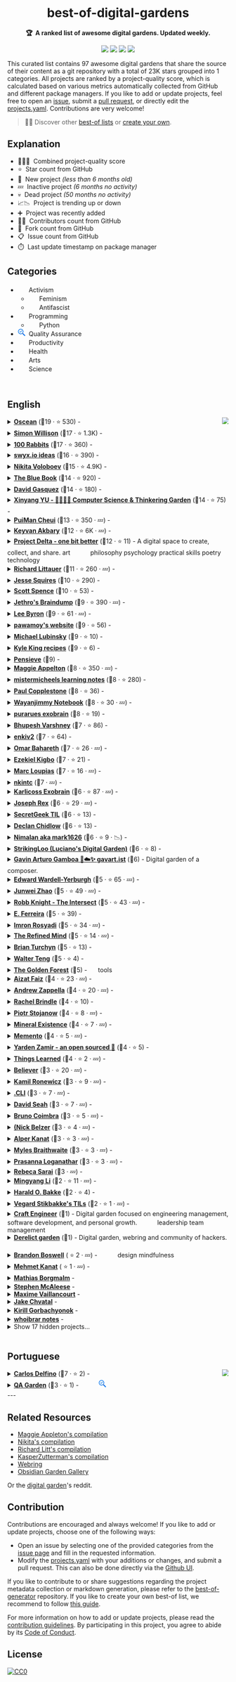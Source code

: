 <!-- markdownlint-disable -->
<h1 align="center">
    best-of-digital-gardens
    <br>
</h1>

<p align="center">
    <strong>🏆&nbsp; A ranked list of awesome digital gardens. Updated weekly.</strong>
</p>

<p align="center">
    <a href="https://best-of.org" title="Best-of Badge"><img src="http://bit.ly/3o3EHNN"></a>
    <a href="#Contents" title="Project Count"><img src="https://img.shields.io/badge/projects-97-blue.svg?color=5ac4bf"></a>
    <a href="#Contribution" title="Contributions are welcome"><img src="https://img.shields.io/badge/contributions-welcome-green.svg"></a>
    <a href="https://github.com/lyz-code/best-of-digital-gardens/actions" title="Update CI"><img src="https://github.com/lyz-code/autoimport/workflows/Update/badge.svg"></a>
</p>

This curated list contains 97 awesome digital gardens that share the source of their content as a git repository with a total of 23K stars grouped into 1 categories. All projects are ranked by a project-quality score, which is calculated based on various metrics automatically collected from GitHub and different package managers. If you like to add or update projects, feel free to open an [issue](https://github.com/lyz-code/best-of-digital-gardens/issues/new/choose), submit a [pull request](https://github.com/lyz-code/best-of-digital-gardens/pulls), or directly edit the [projects.yaml](https://github.com/lyz-code/best-of-digital-gardens/edit/main/projects.yaml). Contributions are very welcome!

> 🧙‍♂️  Discover other [best-of lists](https://best-of.org) or [create your own](https://github.com/best-of-lists/best-of/blob/main/create-best-of-list.md).

## Explanation
- 🥇🥈🥉&nbsp; Combined project-quality score
- ⭐️&nbsp; Star count from GitHub
- 🐣&nbsp; New project _(less than 6 months old)_
- 💤&nbsp; Inactive project _(6 months no activity)_
- 💀&nbsp; Dead project _(50 months no activity)_
- 📈📉&nbsp; Project is trending up or down
- ➕&nbsp; Project was recently added
- 👨‍💻&nbsp; Contributors count from GitHub
- 🔀&nbsp; Fork count from GitHub
- 📋&nbsp; Issue count from GitHub
- ⏱️&nbsp; Last update timestamp on package manager

## Categories

- <img src="https://raw.githubusercontent.com/lyz-code/best-of-digital-gardens/main/.icons/activism.png" style="display:inline;" width="17" height="17">&nbsp; Activism
    - <img src="https://raw.githubusercontent.com/lyz-code/best-of-digital-gardens/main/.icons/feminism.png" style="display:inline;" width="17" height="17">&nbsp; Feminism
    - <img src="https://raw.githubusercontent.com/lyz-code/best-of-digital-gardens/main/.icons/antifascism.png" style="display:inline;" width="17" height="17">&nbsp; Antifascist
- <img src="https://raw.githubusercontent.com/lyz-code/best-of-digital-gardens/main/.icons/programming.png" style="display:inline;" width="17" height="17">&nbsp; Programming
    - <img src="https://raw.githubusercontent.com/lyz-code/best-of-digital-gardens/main/.icons/python.png" style="display:inline;" width="17" height="17">&nbsp; Python
- <img src="https://raw.githubusercontent.com/lyz-code/best-of-digital-gardens/main/.icons/qa.png" style="display:inline;" width="17" height="17">&nbsp; Quality Assurance
- <img src="https://raw.githubusercontent.com/lyz-code/best-of-digital-gardens/main/.icons/time-management.png" style="display:inline;" width="17" height="17">&nbsp; Productivity
- <img src="https://raw.githubusercontent.com/lyz-code/best-of-digital-gardens/main/.icons/cardiogram.png" style="display:inline;" width="17" height="17">&nbsp; Health
- <img src="https://raw.githubusercontent.com/lyz-code/best-of-digital-gardens/main/.icons/tools.png" style="display:inline;" width="17" height="17">&nbsp; Arts
- <img src="https://raw.githubusercontent.com/lyz-code/best-of-digital-gardens/main/.icons/science.png" style="display:inline;" width="17" height="17">&nbsp; Science

<br>

## English

<a href="#"><img align="right" width="15" height="15" src="https://git.io/JtehR" alt="Back to top"></a>

<details><summary><b><a href="https://wiki.xxiivv.com/site/home.html">Oscean</a></b> (🥇19 ·  ⭐ 530) - </summary>

- [GitHub](https://github.com/XXIIVV/oscean) (👨‍💻 50 · 🔀 81 · 📦 7 · 📋 60 - 11% open · ⏱️ 09.10.2025)
</details>
<details><summary><b><a href="https://til.simonwillison.net/">Simon Willison</a></b> (🥇17 ·  ⭐ 1.3K) -  <img src="https://raw.githubusercontent.com/lyz-code/best-of-digital-gardens/main/.icons/programming.png" style="display:inline;" width="17" height="17"> <img src="https://raw.githubusercontent.com/lyz-code/best-of-digital-gardens/main/.icons/linux.png" style="display:inline;" width="17" height="17"> <img src="https://raw.githubusercontent.com/lyz-code/best-of-digital-gardens/main/.icons/python.png" style="display:inline;" width="17" height="17"></summary>

- [GitHub](https://github.com/simonw/til) (👨‍💻 16 · 🔀 110 · 📋 79 - 30% open · ⏱️ 09.10.2025)
</details>
<details><summary><b><a href="https://100r.co/site/home.html">100 Rabbits</a></b> (🥇17 ·  ⭐ 360) -  <img src="https://raw.githubusercontent.com/lyz-code/best-of-digital-gardens/main/.icons/programming.png" style="display:inline;" width="17" height="17"> <img src="https://raw.githubusercontent.com/lyz-code/best-of-digital-gardens/main/.icons/tools.png" style="display:inline;" width="17" height="17"></summary>

- [GitHub](https://github.com/hundredrabbits/100r.co) (👨‍💻 39 · 🔀 59 · 📋 50 - 14% open · ⏱️ 01.10.2025)
</details>
<details><summary><b><a href="https://www.swyx.io/ideas/?show=Essays">swyx.io ideas</a></b> (🥇16 ·  ⭐ 390) - </summary>

- [GitHub](https://github.com/swyxio/swyxdotio) (👨‍💻 31 · 🔀 47 · 📋 480 - 7% open · ⏱️ 18.09.2025)
</details>
<details><summary><b><a href="https://wiki.nikiv.dev/">Nikita Voloboev</a></b> (🥇15 ·  ⭐ 4.9K) -  <img src="https://raw.githubusercontent.com/lyz-code/best-of-digital-gardens/main/.icons/science.png" style="display:inline;" width="17" height="17"> <img src="https://raw.githubusercontent.com/lyz-code/best-of-digital-gardens/main/.icons/programming.png" style="display:inline;" width="17" height="17"> <img src="https://raw.githubusercontent.com/lyz-code/best-of-digital-gardens/main/.icons/tools.png" style="display:inline;" width="17" height="17"> <img src="https://raw.githubusercontent.com/lyz-code/best-of-digital-gardens/main/.icons/linux.png" style="display:inline;" width="17" height="17"> <img src="https://raw.githubusercontent.com/lyz-code/best-of-digital-gardens/main/.icons/activism.png" style="display:inline;" width="17" height="17"> <img src="https://raw.githubusercontent.com/lyz-code/best-of-digital-gardens/main/.icons/python.png" style="display:inline;" width="17" height="17"> <img src="https://raw.githubusercontent.com/lyz-code/best-of-digital-gardens/main/.icons/cardiogram.png" style="display:inline;" width="17" height="17"> <img src="https://raw.githubusercontent.com/lyz-code/best-of-digital-gardens/main/.icons/time-management.png" style="display:inline;" width="17" height="17"></summary>

- [GitHub](https://github.com/nikitavoloboev/nikiv) (🔀 540 · ⏱️ 09.10.2025)
</details>
<details><summary><b><a href="https://lyz-code.github.io/blue-book">The Blue Book</a></b> (🥇14 ·  ⭐ 920) -  <img src="https://raw.githubusercontent.com/lyz-code/best-of-digital-gardens/main/.icons/activism.png" style="display:inline;" width="17" height="17"> <img src="https://raw.githubusercontent.com/lyz-code/best-of-digital-gardens/main/.icons/antifascism.png" style="display:inline;" width="17" height="17"> <img src="https://raw.githubusercontent.com/lyz-code/best-of-digital-gardens/main/.icons/time-management.png" style="display:inline;" width="17" height="17"> <img src="https://raw.githubusercontent.com/lyz-code/best-of-digital-gardens/main/.icons/cardiogram.png" style="display:inline;" width="17" height="17"> <img src="https://raw.githubusercontent.com/lyz-code/best-of-digital-gardens/main/.icons/programming.png" style="display:inline;" width="17" height="17"> <img src="https://raw.githubusercontent.com/lyz-code/best-of-digital-gardens/main/.icons/python.png" style="display:inline;" width="17" height="17"> <img src="https://raw.githubusercontent.com/lyz-code/best-of-digital-gardens/main/.icons/linux.png" style="display:inline;" width="17" height="17"> <img src="https://raw.githubusercontent.com/lyz-code/best-of-digital-gardens/main/.icons/tools.png" style="display:inline;" width="17" height="17"> <img src="https://raw.githubusercontent.com/lyz-code/best-of-digital-gardens/main/.icons/science.png" style="display:inline;" width="17" height="17"> <img src="https://raw.githubusercontent.com/lyz-code/best-of-digital-gardens/main/.icons/feminism.png" style="display:inline;" width="17" height="17"></summary>

- [GitHub](https://github.com/lyz-code/blue-book) (👨‍💻 18 · 🔀 98 · ⏱️ 01.10.2025)
</details>
<details><summary><b><a href="https://publish.obsidian.md/davidgasquez/README">David Gasquez</a></b> (🥇14 ·  ⭐ 180) -  <img src="https://raw.githubusercontent.com/lyz-code/best-of-digital-gardens/main/.icons/programming.png" style="display:inline;" width="17" height="17"> <img src="https://raw.githubusercontent.com/lyz-code/best-of-digital-gardens/main/.icons/cardiogram.png" style="display:inline;" width="17" height="17"> <img src="https://raw.githubusercontent.com/lyz-code/best-of-digital-gardens/main/.icons/linux.png" style="display:inline;" width="17" height="17"> <img src="https://raw.githubusercontent.com/lyz-code/best-of-digital-gardens/main/.icons/time-management.png" style="display:inline;" width="17" height="17"> <img src="https://raw.githubusercontent.com/lyz-code/best-of-digital-gardens/main/.icons/tools.png" style="display:inline;" width="17" height="17"> <img src="https://raw.githubusercontent.com/lyz-code/best-of-digital-gardens/main/.icons/science.png" style="display:inline;" width="17" height="17"></summary>

- [GitHub](https://github.com/davidgasquez/handbook) (👨‍💻 4 · 🔀 20 · 📋 18 - 5% open · ⏱️ 09.10.2025)
</details>
<details><summary><b><a href="https://notes.yxy.ninja">Xinyang YU - 🥷🏻🌳🍃 Computer Science & Thinkering Garden</a></b> (🥇14 ·  ⭐ 75) -  <img src="https://raw.githubusercontent.com/lyz-code/best-of-digital-gardens/main/.icons/programming.png" style="display:inline;" width="17" height="17"> <img src="https://raw.githubusercontent.com/lyz-code/best-of-digital-gardens/main/.icons/science.png" style="display:inline;" width="17" height="17"> <img src="https://raw.githubusercontent.com/lyz-code/best-of-digital-gardens/main/.icons/time-management.png" style="display:inline;" width="17" height="17"> <img src="https://raw.githubusercontent.com/lyz-code/best-of-digital-gardens/main/.icons/linux.png" style="display:inline;" width="17" height="17"></summary>

- [GitHub](https://github.com/xy-241/CS-Notes) (👨‍💻 230 · 🔀 6 · ⏱️ 09.10.2025)
</details>
<details><summary><b><a href="https://wiki.aleen42.com/">PuiMan Cheui</a></b> (🥇13 ·  ⭐ 350 · 💤) -  <img src="https://raw.githubusercontent.com/lyz-code/best-of-digital-gardens/main/.icons/programming.png" style="display:inline;" width="17" height="17"> <img src="https://raw.githubusercontent.com/lyz-code/best-of-digital-gardens/main/.icons/linux.png" style="display:inline;" width="17" height="17"></summary>

- [GitHub](https://github.com/aleen42/PersonalWiki) (👨‍💻 4 · 🔀 55 · 📋 35 - 80% open · ⏱️ 08.04.2024)
</details>
<details><summary><b><a href="https://keyvanakbary.github.io/learning-notes/">Keyvan Akbary</a></b> (🥈12 ·  ⭐ 6K · 💤) - </summary>

- [GitHub](https://github.com/keyvanakbary/learning-notes) (👨‍💻 3 · 🔀 1.3K · 📋 4 - 50% open · ⏱️ 15.01.2022)
</details>
<details><summary><b><a href="https://selimslab.github.io/">Project Delta - one bit better</a></b> (🥈12 ·  ⭐ 11) - A digital space to create, collect, and share. art <img src="https://raw.githubusercontent.com/lyz-code/best-of-digital-gardens/main/.icons/science.png" style="display:inline;" width="17" height="17"> <img src="https://raw.githubusercontent.com/lyz-code/best-of-digital-gardens/main/.icons/programming.png" style="display:inline;" width="17" height="17"> philosophy psychology practical skills poetry technology</summary>

- [GitHub](https://github.com/selimslab/selimslab.github.io) (👨‍💻 33 · ⏱️ 01.09.2025)
</details>
<details><summary><b><a href="https://github.com/RichardLitt/knowledge">Richard Littauer</a></b> (🥈11 ·  ⭐ 260 · 💤) -  <img src="https://raw.githubusercontent.com/lyz-code/best-of-digital-gardens/main/.icons/science.png" style="display:inline;" width="17" height="17"> <img src="https://raw.githubusercontent.com/lyz-code/best-of-digital-gardens/main/.icons/tools.png" style="display:inline;" width="17" height="17"> <img src="https://raw.githubusercontent.com/lyz-code/best-of-digital-gardens/main/.icons/python.png" style="display:inline;" width="17" height="17"> <img src="https://raw.githubusercontent.com/lyz-code/best-of-digital-gardens/main/.icons/programming.png" style="display:inline;" width="17" height="17"></summary>

- [GitHub](https://github.com/RichardLitt/knowledge) (👨‍💻 5 · 🔀 22 · 📋 19 - 21% open · ⏱️ 30.09.2024)
</details>
<details><summary><b><a href="https://jessesquires.github.io/TIL/">Jesse Squires</a></b> (🥈10 ·  ⭐ 290) -  <img src="https://raw.githubusercontent.com/lyz-code/best-of-digital-gardens/main/.icons/programming.png" style="display:inline;" width="17" height="17"> <img src="https://raw.githubusercontent.com/lyz-code/best-of-digital-gardens/main/.icons/python.png" style="display:inline;" width="17" height="17"> <img src="https://raw.githubusercontent.com/lyz-code/best-of-digital-gardens/main/.icons/activism.png" style="display:inline;" width="17" height="17"></summary>

- [GitHub](https://github.com/jessesquires/TIL) (👨‍💻 5 · 🔀 8 · ⏱️ 27.06.2025)
</details>
<details><summary><b><a href="https://scottspence.com/posts">Scott Spence</a></b> (🥈10 ·  ⭐ 53) - </summary>

- [GitHub](https://github.com/spences10/scottspence.com) (👨‍💻 10 · 🔀 12 · 📋 5 - 20% open · ⏱️ 08.10.2025)
</details>
<details><summary><b><a href="https://braindump.jethro.dev/">Jethro's Braindump</a></b> (🥈9 ·  ⭐ 390 · 💤) -  <img src="https://raw.githubusercontent.com/lyz-code/best-of-digital-gardens/main/.icons/science.png" style="display:inline;" width="17" height="17"> <img src="https://raw.githubusercontent.com/lyz-code/best-of-digital-gardens/main/.icons/linux.png" style="display:inline;" width="17" height="17"> <img src="https://raw.githubusercontent.com/lyz-code/best-of-digital-gardens/main/.icons/programming.png" style="display:inline;" width="17" height="17"> <img src="https://raw.githubusercontent.com/lyz-code/best-of-digital-gardens/main/.icons/activism.png" style="display:inline;" width="17" height="17"></summary>

- [GitHub](https://github.com/jethrokuan/braindump) (👨‍💻 6 · 🔀 84 · 📋 16 - 25% open · ⏱️ 02.12.2022)
</details>
<details><summary><b><a href="https://leebyron.com/til/">Lee Byron</a></b> (🥈9 ·  ⭐ 61 · 💤) -  <img src="https://raw.githubusercontent.com/lyz-code/best-of-digital-gardens/main/.icons/programming.png" style="display:inline;" width="17" height="17"> <img src="https://raw.githubusercontent.com/lyz-code/best-of-digital-gardens/main/.icons/linux.png" style="display:inline;" width="17" height="17"></summary>

- [GitHub](https://github.com/leebyron/til) (🔀 10 · ⏱️ 15.01.2025)
</details>
<details><summary><b><a href="https://pawamoy.github.io">pawamoy's website</a></b> (🥈9 ·  ⭐ 56) -  <img src="https://raw.githubusercontent.com/lyz-code/best-of-digital-gardens/main/.icons/programming.png" style="display:inline;" width="17" height="17"> <img src="https://raw.githubusercontent.com/lyz-code/best-of-digital-gardens/main/.icons/python.png" style="display:inline;" width="17" height="17"> <img src="https://raw.githubusercontent.com/lyz-code/best-of-digital-gardens/main/.icons/science.png" style="display:inline;" width="17" height="17"></summary>

- [GitHub](https://github.com/pawamoy/website) (🔀 5 · 📋 11 - 63% open · ⏱️ 07.10.2025)
</details>
<details><summary><b><a href="https://mlubinsky.github.io/">Michael Lubinsky</a></b> (🥈9 ·  ⭐ 10) -  <img src="https://raw.githubusercontent.com/lyz-code/best-of-digital-gardens/main/.icons/programming.png" style="display:inline;" width="17" height="17"> <img src="https://raw.githubusercontent.com/lyz-code/best-of-digital-gardens/main/.icons/python.png" style="display:inline;" width="17" height="17"> <img src="https://raw.githubusercontent.com/lyz-code/best-of-digital-gardens/main/.icons/linux.png" style="display:inline;" width="17" height="17"></summary>

- [GitHub](https://github.com/mlubinsky/mlubinsky.github.com) (👨‍💻 8 · 🔀 3 · ⏱️ 05.10.2025)
</details>
<details><summary><b><a href="https://recipes.kyleking.me/">Kyle King recipes</a></b> (🥈9 ·  ⭐ 6) -  <img src="https://raw.githubusercontent.com/lyz-code/best-of-digital-gardens/main/.icons/tools.png" style="display:inline;" width="17" height="17"></summary>

- [GitHub](https://github.com/KyleKing/recipes) (👨‍💻 2 · ⏱️ 28.09.2025)
</details>
<details><summary><b><a href="https://paveloom.github.io/pensieve">Pensieve</a></b> (🥈9) -  <img src="https://raw.githubusercontent.com/lyz-code/best-of-digital-gardens/main/.icons/programming.png" style="display:inline;" width="17" height="17"> <img src="https://raw.githubusercontent.com/lyz-code/best-of-digital-gardens/main/.icons/linux.png" style="display:inline;" width="17" height="17"> <img src="https://raw.githubusercontent.com/lyz-code/best-of-digital-gardens/main/.icons/science.png" style="display:inline;" width="17" height="17"></summary>

- [GitHub](https://github.com/paveloom/paveloom.dev) (👨‍💻 3 · ⏱️ 04.10.2025)
</details>
<details><summary><b><a href="https://maggieappleton.com/garden">Maggie Appelton</a></b> (🥈8 ·  ⭐ 350 · 💤) -  <img src="https://raw.githubusercontent.com/lyz-code/best-of-digital-gardens/main/.icons/programming.png" style="display:inline;" width="17" height="17"> <img src="https://raw.githubusercontent.com/lyz-code/best-of-digital-gardens/main/.icons/science.png" style="display:inline;" width="17" height="17"> <img src="https://raw.githubusercontent.com/lyz-code/best-of-digital-gardens/main/.icons/tools.png" style="display:inline;" width="17" height="17"></summary>

- [GitHub](https://github.com/MaggieAppleton/maggieappleton.com-V2) (👨‍💻 6 · 🔀 29 · 📋 4 - 75% open · ⏱️ 25.01.2025)
</details>
<details><summary><b><a href="https://learning-notes.mistermicheels.com/about/about/">mistermicheels learning notes</a></b> (🥈8 ·  ⭐ 280) -  <img src="https://raw.githubusercontent.com/lyz-code/best-of-digital-gardens/main/.icons/programming.png" style="display:inline;" width="17" height="17"></summary>

- [GitHub](https://github.com/mistermicheels/learning-notes) (👨‍💻 2 · 🔀 49 · ⏱️ 19.07.2025)
</details>
<details><summary><b><a href="https://paul.copplest.one/knowledge/">Paul Copplestone</a></b> (🥈8 ·  ⭐ 36) -  <img src="https://raw.githubusercontent.com/lyz-code/best-of-digital-gardens/main/.icons/tools.png" style="display:inline;" width="17" height="17"> <img src="https://raw.githubusercontent.com/lyz-code/best-of-digital-gardens/main/.icons/science.png" style="display:inline;" width="17" height="17"> <img src="https://raw.githubusercontent.com/lyz-code/best-of-digital-gardens/main/.icons/programming.png" style="display:inline;" width="17" height="17"></summary>

- [GitHub](https://github.com/kiwicopple/paul.copplest.one) (👨‍💻 10 · 🔀 21 · ⏱️ 30.07.2025)
</details>
<details><summary><b><a href="https://notebook.wayanjimmy.xyz/">Wayanjimmy Notebook</a></b> (🥈8 ·  ⭐ 30 · 💤) -  <img src="https://raw.githubusercontent.com/lyz-code/best-of-digital-gardens/main/.icons/tools.png" style="display:inline;" width="17" height="17"> <img src="https://raw.githubusercontent.com/lyz-code/best-of-digital-gardens/main/.icons/programming.png" style="display:inline;" width="17" height="17"> <img src="https://raw.githubusercontent.com/lyz-code/best-of-digital-gardens/main/.icons/science.png" style="display:inline;" width="17" height="17"> <img src="https://raw.githubusercontent.com/lyz-code/best-of-digital-gardens/main/.icons/time-management.png" style="display:inline;" width="17" height="17"></summary>

- [GitHub](https://github.com/wayanjimmy/notebook) (👨‍💻 3 · 🔀 7 · ⏱️ 28.05.2023)
</details>
<details><summary><b><a href="https://purarue.xyz/x/">purarues exobrain</a></b> (🥈8 ·  ⭐ 19) -  <img src="https://raw.githubusercontent.com/lyz-code/best-of-digital-gardens/main/.icons/programming.png" style="display:inline;" width="17" height="17"> <img src="https://raw.githubusercontent.com/lyz-code/best-of-digital-gardens/main/.icons/linux.png" style="display:inline;" width="17" height="17"></summary>

- [GitHub](https://github.com/purarue/exobrain) (👨‍💻 2 · ⏱️ 09.10.2025)
</details>
<details><summary><b><a href="https://til.bhupesh.me/">Bhupesh Varshney</a></b> (🥈7 ·  ⭐ 86) -  <img src="https://raw.githubusercontent.com/lyz-code/best-of-digital-gardens/main/.icons/programming.png" style="display:inline;" width="17" height="17"> <img src="https://raw.githubusercontent.com/lyz-code/best-of-digital-gardens/main/.icons/linux.png" style="display:inline;" width="17" height="17"> <img src="https://raw.githubusercontent.com/lyz-code/best-of-digital-gardens/main/.icons/python.png" style="display:inline;" width="17" height="17"></summary>

- [GitHub](https://github.com/Bhupesh-V/til) (👨‍💻 2 · 🔀 16 · ⏱️ 15.08.2025)
</details>
<details><summary><b><a href="https://www.lord-enki.net/">enkiv2</a></b> (🥈7 ·  ⭐ 64) -  <img src="https://raw.githubusercontent.com/lyz-code/best-of-digital-gardens/main/.icons/tools.png" style="display:inline;" width="17" height="17"> <img src="https://raw.githubusercontent.com/lyz-code/best-of-digital-gardens/main/.icons/science.png" style="display:inline;" width="17" height="17"></summary>

- [GitHub](https://github.com/enkiv2/misc) (🔀 6 · 📋 3 - 33% open · ⏱️ 18.06.2025)
</details>
<details><summary><b><a href="https://wiki.omar.engineer/">Omar Bahareth</a></b> (🥈7 ·  ⭐ 26 · 💤) -  <img src="https://raw.githubusercontent.com/lyz-code/best-of-digital-gardens/main/.icons/programming.png" style="display:inline;" width="17" height="17"> <img src="https://raw.githubusercontent.com/lyz-code/best-of-digital-gardens/main/.icons/science.png" style="display:inline;" width="17" height="17"></summary>

- [GitHub](https://github.com/obahareth/knowledge) (🔀 2 · ⏱️ 10.08.2022)
</details>
<details><summary><b><a href="https://github.com/theatlasroom/tidbits">Ezekiel Kigbo</a></b> (🥈7 ·  ⭐ 21) -  <img src="https://raw.githubusercontent.com/lyz-code/best-of-digital-gardens/main/.icons/programming.png" style="display:inline;" width="17" height="17"> <img src="https://raw.githubusercontent.com/lyz-code/best-of-digital-gardens/main/.icons/science.png" style="display:inline;" width="17" height="17"></summary>

- [GitHub](https://github.com/theatlasroom/tidbits) (👨‍💻 3 · 🔀 3 · ⏱️ 03.04.2025)
</details>
<details><summary><b><a href="https://memo-dev.marc-loupias.fr/">Marc Loupias</a></b> (🥈7 ·  ⭐ 16 · 💤) -  <img src="https://raw.githubusercontent.com/lyz-code/best-of-digital-gardens/main/.icons/programming.png" style="display:inline;" width="17" height="17"> <img src="https://raw.githubusercontent.com/lyz-code/best-of-digital-gardens/main/.icons/linux.png" style="display:inline;" width="17" height="17"></summary>

- [GitHub](https://github.com/MarcLoupias/memo-dev) (👨‍💻 3 · 🔀 4 · ⏱️ 04.04.2024)
</details>
<details><summary><b><a href="https://nkintc.gitbook.io/brainless/">nkintc</a></b> (🥈7 · 💤) -  <img src="https://raw.githubusercontent.com/lyz-code/best-of-digital-gardens/main/.icons/tools.png" style="display:inline;" width="17" height="17"> <img src="https://raw.githubusercontent.com/lyz-code/best-of-digital-gardens/main/.icons/science.png" style="display:inline;" width="17" height="17"> <img src="https://raw.githubusercontent.com/lyz-code/best-of-digital-gardens/main/.icons/linux.png" style="display:inline;" width="17" height="17"></summary>

- [GitHub](https://github.com/nkintc/nkintc.github.io) (⏱️ 26.02.2025)
</details>
<details><summary><b><a href="https://beepb00p.xyz/exobrain/">Karlicoss Exobrain</a></b> (🥉6 ·  ⭐ 87 · 💤) -  <img src="https://raw.githubusercontent.com/lyz-code/best-of-digital-gardens/main/.icons/programming.png" style="display:inline;" width="17" height="17"> <img src="https://raw.githubusercontent.com/lyz-code/best-of-digital-gardens/main/.icons/tools.png" style="display:inline;" width="17" height="17"> <img src="https://raw.githubusercontent.com/lyz-code/best-of-digital-gardens/main/.icons/science.png" style="display:inline;" width="17" height="17"> <img src="https://raw.githubusercontent.com/lyz-code/best-of-digital-gardens/main/.icons/cardiogram.png" style="display:inline;" width="17" height="17"> <img src="https://raw.githubusercontent.com/lyz-code/best-of-digital-gardens/main/.icons/time-management.png" style="display:inline;" width="17" height="17"></summary>

- [GitHub](https://github.com/karlicoss/exobrain) (🔀 6 · ⏱️ 11.02.2024)
</details>
<details><summary><b><a href="https://github.com/josephrexme/knowledge">Joseph Rex</a></b> (🥉6 ·  ⭐ 29 · 💤) -  <img src="https://raw.githubusercontent.com/lyz-code/best-of-digital-gardens/main/.icons/programming.png" style="display:inline;" width="17" height="17"> <img src="https://raw.githubusercontent.com/lyz-code/best-of-digital-gardens/main/.icons/tools.png" style="display:inline;" width="17" height="17"></summary>

- [GitHub](https://github.com/josephrexme/knowledge) (🔀 1 · ⏱️ 29.10.2021)
</details>
<details><summary><b><a href="https://til.secretgeek.net/">SecretGeek TIL</a></b> (🥉6 ·  ⭐ 13) -  <img src="https://raw.githubusercontent.com/lyz-code/best-of-digital-gardens/main/.icons/programming.png" style="display:inline;" width="17" height="17"> <img src="https://raw.githubusercontent.com/lyz-code/best-of-digital-gardens/main/.icons/linux.png" style="display:inline;" width="17" height="17"> <img src="https://raw.githubusercontent.com/lyz-code/best-of-digital-gardens/main/.icons/tools.png" style="display:inline;" width="17" height="17"> <img src="https://raw.githubusercontent.com/lyz-code/best-of-digital-gardens/main/.icons/python.png" style="display:inline;" width="17" height="17"> <img src="https://raw.githubusercontent.com/lyz-code/best-of-digital-gardens/main/.icons/time-management.png" style="display:inline;" width="17" height="17"></summary>

- [GitHub](https://github.com/secretGeek/today-i-learned-staging) (👨‍💻 2 · 🔀 4 · ⏱️ 06.10.2025)
</details>
<details><summary><b><a href="https://vale.rocks">Declan Chidlow</a></b> (🥉6 ·  ⭐ 13) -  <img src="https://raw.githubusercontent.com/lyz-code/best-of-digital-gardens/main/.icons/programming.png" style="display:inline;" width="17" height="17"> <img src="https://raw.githubusercontent.com/lyz-code/best-of-digital-gardens/main/.icons/science.png" style="display:inline;" width="17" height="17"> <img src="https://raw.githubusercontent.com/lyz-code/best-of-digital-gardens/main/.icons/time-management.png" style="display:inline;" width="17" height="17"> <img src="https://raw.githubusercontent.com/lyz-code/best-of-digital-gardens/main/.icons/tools.png" style="display:inline;" width="17" height="17"></summary>

- [GitHub](https://github.com/DeclanChidlow/vale.rocks) (👨‍💻 2 · ⏱️ 05.10.2025)
</details>
<details><summary><b><a href="https://mark1626.github.io/knowledge/">Nimalan aka mark1626</a></b> (🥉6 ·  ⭐ 9 · 📉) -  <img src="https://raw.githubusercontent.com/lyz-code/best-of-digital-gardens/main/.icons/science.png" style="display:inline;" width="17" height="17"> <img src="https://raw.githubusercontent.com/lyz-code/best-of-digital-gardens/main/.icons/programming.png" style="display:inline;" width="17" height="17"> <img src="https://raw.githubusercontent.com/lyz-code/best-of-digital-gardens/main/.icons/linux.png" style="display:inline;" width="17" height="17"></summary>

- [GitHub](https://github.com/Mark1626/knowledge) (👨‍💻 3 · 🔀 1 · ⏱️ 27.09.2025)
</details>
<details><summary><b><a href="https://strikingloo.github.io">StrikingLoo (Luciano's Digital Garden)</a></b> (🥉6 ·  ⭐ 8) -  <img src="https://raw.githubusercontent.com/lyz-code/best-of-digital-gardens/main/.icons/time-management.png" style="display:inline;" width="17" height="17"> <img src="https://raw.githubusercontent.com/lyz-code/best-of-digital-gardens/main/.icons/programming.png" style="display:inline;" width="17" height="17"> <img src="https://raw.githubusercontent.com/lyz-code/best-of-digital-gardens/main/.icons/python.png" style="display:inline;" width="17" height="17"></summary>

- [GitHub](https://github.com/StrikingLoo/strikingloo.github.io) (👨‍💻 4 · 🔀 3 · ⏱️ 07.08.2025)
</details>
<details><summary><b><a href="https://gavart.ist">Gavin Arturo Gamboa 🌱☁️✨ gavart.ist</a></b> (🥉6) - Digital garden of a composer. <img src="https://raw.githubusercontent.com/lyz-code/best-of-digital-gardens/main/.icons/tools.png" style="display:inline;" width="17" height="17"> <img src="https://raw.githubusercontent.com/lyz-code/best-of-digital-gardens/main/.icons/programming.png" style="display:inline;" width="17" height="17"></summary>

- [GitHub](https://github.com/protrolium/gavart.ist) (⏱️ 07.10.2025)
</details>
<details><summary><b><a href="https://notes.eddyerburgh.me/">Edward Wardell-Yerburgh</a></b> (🥉5 ·  ⭐ 65 · 💤) -  <img src="https://raw.githubusercontent.com/lyz-code/best-of-digital-gardens/main/.icons/programming.png" style="display:inline;" width="17" height="17"></summary>

- [GitHub](https://github.com/eddyerburgh/notes) (👨‍💻 2 · 🔀 9 · ⏱️ 16.03.2022)
</details>
<details><summary><b><a href="https://wiki.toozhao.com/#/">Junwei Zhao</a></b> (🥉5 ·  ⭐ 49 · 💤) -  <img src="https://raw.githubusercontent.com/lyz-code/best-of-digital-gardens/main/.icons/programming.png" style="display:inline;" width="17" height="17"> <img src="https://raw.githubusercontent.com/lyz-code/best-of-digital-gardens/main/.icons/linux.png" style="display:inline;" width="17" height="17"></summary>

- [GitHub](https://github.com/wahyd4/knowledge) (👨‍💻 2 · 🔀 7 · 📋 2 - 50% open · ⏱️ 25.07.2022)
</details>
<details><summary><b><a href="https://intersect.rknight.me/">Robb Knight - The Intersect</a></b> (🥉5 ·  ⭐ 43 · 💤) -  <img src="https://raw.githubusercontent.com/lyz-code/best-of-digital-gardens/main/.icons/time-management.png" style="display:inline;" width="17" height="17"> <img src="https://raw.githubusercontent.com/lyz-code/best-of-digital-gardens/main/.icons/cardiogram.png" style="display:inline;" width="17" height="17"> <img src="https://raw.githubusercontent.com/lyz-code/best-of-digital-gardens/main/.icons/linux.png" style="display:inline;" width="17" height="17"> <img src="https://raw.githubusercontent.com/lyz-code/best-of-digital-gardens/main/.icons/programming.png" style="display:inline;" width="17" height="17"></summary>

- [GitHub](https://github.com/rknightuk/intersect) (🔀 2 · ⏱️ 17.01.2024)
</details>
<details><summary><b><a href="https://github.com/slowernews/notebook">E. Ferreira</a></b> (🥉5 ·  ⭐ 39) -  <img src="https://raw.githubusercontent.com/lyz-code/best-of-digital-gardens/main/.icons/programming.png" style="display:inline;" width="17" height="17"> <img src="https://raw.githubusercontent.com/lyz-code/best-of-digital-gardens/main/.icons/tools.png" style="display:inline;" width="17" height="17"></summary>

- [GitHub](https://github.com/slowernews/notebook) (🔀 1 · ⏱️ 25.09.2025)
</details>
<details><summary><b><a href="https://irosyadi.gitbook.io/irosyadi/">Imron Rosyadi</a></b> (🥉5 ·  ⭐ 34 · 💤) -  <img src="https://raw.githubusercontent.com/lyz-code/best-of-digital-gardens/main/.icons/programming.png" style="display:inline;" width="17" height="17"></summary>

- [GitHub](https://github.com/irosyadi/gitbook) (👨‍💻 3 · 🔀 16 · ⏱️ 15.07.2024)
</details>
<details><summary><b><a href="https://refinedmind.co/digital-garden">The Refined Mind</a></b> (🥉5 ·  ⭐ 14 · 💤) - </summary>

- [GitHub](https://github.com/MikeTannenbaum/my-public-mind) (👨‍💻 4 · 🔀 2 · ⏱️ 13.12.2022)
</details>
<details><summary><b><a href="https://wiki.brianturchyn.net">Brian Turchyn</a></b> (🥉5 ·  ⭐ 13) -  <img src="https://raw.githubusercontent.com/lyz-code/best-of-digital-gardens/main/.icons/cardiogram.png" style="display:inline;" width="17" height="17"> <img src="https://raw.githubusercontent.com/lyz-code/best-of-digital-gardens/main/.icons/time-management.png" style="display:inline;" width="17" height="17"> <img src="https://raw.githubusercontent.com/lyz-code/best-of-digital-gardens/main/.icons/programming.png" style="display:inline;" width="17" height="17"></summary>

- [GitHub](https://github.com/b-turchyn/wiki) (👨‍💻 2 · ⏱️ 09.07.2025)
</details>
<details><summary><b><a href="https://walterteng.com/garden">Walter Teng</a></b> (🥉5 ·  ⭐ 4) -  <img src="https://raw.githubusercontent.com/lyz-code/best-of-digital-gardens/main/.icons/programming.png" style="display:inline;" width="17" height="17"> <img src="https://raw.githubusercontent.com/lyz-code/best-of-digital-gardens/main/.icons/time-management.png" style="display:inline;" width="17" height="17"> <img src="https://raw.githubusercontent.com/lyz-code/best-of-digital-gardens/main/.icons/tools.png" style="display:inline;" width="17" height="17"></summary>

- [GitHub](https://github.com/davzoku/personal-website-v1) (👨‍💻 2 · 🔀 2 · ⏱️ 24.04.2025)
</details>
<details><summary><b><a href="https://www.lorien.cloud/">The Golden Forest</a></b> (🥉5) -  <img src="https://raw.githubusercontent.com/lyz-code/best-of-digital-gardens/main/.icons/linux.png" style="display:inline;" width="17" height="17"> tools</summary>

- [GitHub](https://github.com/sdelrio/golden-forest) (👨‍💻 2 · 🔀 1 · ⏱️ 15.08.2025)
</details>
<details><summary><b><a href="https://www.aizatto.com/">Aizat Faiz</a></b> (🥉4 ·  ⭐ 23 · 💤) -  <img src="https://raw.githubusercontent.com/lyz-code/best-of-digital-gardens/main/.icons/programming.png" style="display:inline;" width="17" height="17"></summary>

- [GitHub](https://github.com/aizatto/gitbook-public) (👨‍💻 2 · 🔀 2 · ⏱️ 29.03.2023)
</details>
<details><summary><b><a href="https://github.com/azappella/knowledge">Andrew Zappella</a></b> (🥉4 ·  ⭐ 20 · 💤) -  <img src="https://raw.githubusercontent.com/lyz-code/best-of-digital-gardens/main/.icons/programming.png" style="display:inline;" width="17" height="17"> <img src="https://raw.githubusercontent.com/lyz-code/best-of-digital-gardens/main/.icons/time-management.png" style="display:inline;" width="17" height="17"> <img src="https://raw.githubusercontent.com/lyz-code/best-of-digital-gardens/main/.icons/linux.png" style="display:inline;" width="17" height="17"></summary>

- [GitHub](https://github.com/azappella/knowledge) (🔀 1 · ⏱️ 24.03.2025)
</details>
<details><summary><b><a href="https://knowledge.rachelbrindle.com/">Rachel Brindle</a></b> (🥉4 ·  ⭐ 10) -  <img src="https://raw.githubusercontent.com/lyz-code/best-of-digital-gardens/main/.icons/activism.png" style="display:inline;" width="17" height="17"> <img src="https://raw.githubusercontent.com/lyz-code/best-of-digital-gardens/main/.icons/science.png" style="display:inline;" width="17" height="17"> <img src="https://raw.githubusercontent.com/lyz-code/best-of-digital-gardens/main/.icons/tools.png" style="display:inline;" width="17" height="17"> <img src="https://raw.githubusercontent.com/lyz-code/best-of-digital-gardens/main/.icons/time-management.png" style="display:inline;" width="17" height="17"> <img src="https://raw.githubusercontent.com/lyz-code/best-of-digital-gardens/main/.icons/programming.png" style="display:inline;" width="17" height="17"> <img src="https://raw.githubusercontent.com/lyz-code/best-of-digital-gardens/main/.icons/python.png" style="display:inline;" width="17" height="17"> <img src="https://raw.githubusercontent.com/lyz-code/best-of-digital-gardens/main/.icons/linux.png" style="display:inline;" width="17" height="17"></summary>

- [GitHub](https://github.com/younata/personal_knowledge) (👨‍💻 3 · 🔀 1 · ⏱️ 01.08.2025)
</details>
<details><summary><b><a href="https://wiki.stojanow.com/">Piotr Stojanow</a></b> (🥉4 ·  ⭐ 8 · 💤) -  <img src="https://raw.githubusercontent.com/lyz-code/best-of-digital-gardens/main/.icons/science.png" style="display:inline;" width="17" height="17"> <img src="https://raw.githubusercontent.com/lyz-code/best-of-digital-gardens/main/.icons/tools.png" style="display:inline;" width="17" height="17"> <img src="https://raw.githubusercontent.com/lyz-code/best-of-digital-gardens/main/.icons/activism.png" style="display:inline;" width="17" height="17"> <img src="https://raw.githubusercontent.com/lyz-code/best-of-digital-gardens/main/.icons/time-management.png" style="display:inline;" width="17" height="17"></summary>

- [GitHub](https://github.com/psto/episteme) (👨‍💻 2 · 🔀 1 · ⏱️ 08.08.2024)
</details>
<details><summary><b><a href="https://mineralexistence.com/home.html">Mineral Existence</a></b> (🥉4 ·  ⭐ 7 · 💤) -  <img src="https://raw.githubusercontent.com/lyz-code/best-of-digital-gardens/main/.icons/programming.png" style="display:inline;" width="17" height="17"> <img src="https://raw.githubusercontent.com/lyz-code/best-of-digital-gardens/main/.icons/tools.png" style="display:inline;" width="17" height="17"></summary>

- [GitHub](https://github.com/flber/mx) (🔀 1 · ⏱️ 19.04.2023)
</details>
<details><summary><b><a href="https://m0wer.github.io/memento/">Memento</a></b> (🥉4 ·  ⭐ 5 · 💤) -  <img src="https://raw.githubusercontent.com/lyz-code/best-of-digital-gardens/main/.icons/programming.png" style="display:inline;" width="17" height="17"> <img src="https://raw.githubusercontent.com/lyz-code/best-of-digital-gardens/main/.icons/linux.png" style="display:inline;" width="17" height="17"> <img src="https://raw.githubusercontent.com/lyz-code/best-of-digital-gardens/main/.icons/python.png" style="display:inline;" width="17" height="17"> <img src="https://raw.githubusercontent.com/lyz-code/best-of-digital-gardens/main/.icons/tools.png" style="display:inline;" width="17" height="17"></summary>

- [GitHub](https://github.com/m0wer/memento) (👨‍💻 2 · ⏱️ 03.03.2025)
</details>
<details><summary><b><a href="https://www.yarden-zamir.com">Yarden Zamir - an open sourced 🧠</a></b> (🥉4 ·  ⭐ 5) -  <img src="https://raw.githubusercontent.com/lyz-code/best-of-digital-gardens/main/.icons/programming.png" style="display:inline;" width="17" height="17"> <img src="https://raw.githubusercontent.com/lyz-code/best-of-digital-gardens/main/.icons/time-management.png" style="display:inline;" width="17" height="17"></summary>

- [GitHub](https://github.com/Yarden-zamir/me) (👨‍💻 2 · 🔀 5 · 📋 4 - 25% open · ⏱️ 08.08.2025)
</details>
<details><summary><b><a href="https://sunflowerno0b.github.io/ATW/">Things Learned</a></b> (🥉4 ·  ⭐ 2 · 💤) -  <img src="https://raw.githubusercontent.com/lyz-code/best-of-digital-gardens/main/.icons/programming.png" style="display:inline;" width="17" height="17"> <img src="https://raw.githubusercontent.com/lyz-code/best-of-digital-gardens/main/.icons/linux.png" style="display:inline;" width="17" height="17"></summary>

- [GitHub](https://github.com/sunflowerno0b/ATW) (👨‍💻 7 · ⏱️ 15.04.2023)
</details>
<details><summary><b><a href="https://devlog.willcodefor.beer/">Believer</a></b> (🥉3 ·  ⭐ 20 · 💤) -  <img src="https://raw.githubusercontent.com/lyz-code/best-of-digital-gardens/main/.icons/programming.png" style="display:inline;" width="17" height="17"></summary>

- [GitHub](https://github.com/believer/devlog) (👨‍💻 2 · 🔀 1 · ⏱️ 23.04.2022)
</details>
<details><summary><b><a href="https://github.com/galileo/knowledge">Kamil Ronewicz</a></b> (🥉3 ·  ⭐ 9 · 💤) -  <img src="https://raw.githubusercontent.com/lyz-code/best-of-digital-gardens/main/.icons/programming.png" style="display:inline;" width="17" height="17"></summary>

- [GitHub](https://github.com/galileo/knowledge) (🔀 1 · ⏱️ 08.02.2022)
</details>
<details><summary><b><a href="https://wiki.changbai.li/#/">.CLI</a></b> (🥉3 ·  ⭐ 7 · 💤) -  <img src="https://raw.githubusercontent.com/lyz-code/best-of-digital-gardens/main/.icons/programming.png" style="display:inline;" width="17" height="17"> <img src="https://raw.githubusercontent.com/lyz-code/best-of-digital-gardens/main/.icons/cardiogram.png" style="display:inline;" width="17" height="17"></summary>

- [GitHub](https://github.com/dotcli/knowledge) (👨‍💻 2 · ⏱️ 19.12.2022)
</details>
<details><summary><b><a href="https://davidseah.gitbook.io/davidseah/">David Seah</a></b> (🥉3 ·  ⭐ 7 · 💤) -  <img src="https://raw.githubusercontent.com/lyz-code/best-of-digital-gardens/main/.icons/time-management.png" style="display:inline;" width="17" height="17"> <img src="https://raw.githubusercontent.com/lyz-code/best-of-digital-gardens/main/.icons/programming.png" style="display:inline;" width="17" height="17"></summary>

- [GitHub](https://github.com/davidseah/knowledgebank) (⏱️ 02.09.2021)
</details>
<details><summary><b><a href="https://wiki.metaphoric.dev/">Bruno Coimbra</a></b> (🥉3 ·  ⭐ 5 · 💤) -  <img src="https://raw.githubusercontent.com/lyz-code/best-of-digital-gardens/main/.icons/linux.png" style="display:inline;" width="17" height="17"></summary>

- [GitHub](https://github.com/b-coimbra/wiki) (👨‍💻 3 · ⏱️ 20.02.2024)
</details>
<details><summary><b><a href="https://notes.nickbelzer.me/">(Nick Belzer</a></b> (🥉3 ·  ⭐ 4 · 💤) -  <img src="https://raw.githubusercontent.com/lyz-code/best-of-digital-gardens/main/.icons/programming.png" style="display:inline;" width="17" height="17"></summary>

- [GitHub](https://github.com/nbelzer/notes) (👨‍💻 2 · ⏱️ 03.12.2022)
</details>
<details><summary><b><a href="https://github.com/tunix/notebook">Alper Kanat</a></b> (🥉3 ·  ⭐ 3 · 💤) -  <img src="https://raw.githubusercontent.com/lyz-code/best-of-digital-gardens/main/.icons/linux.png" style="display:inline;" width="17" height="17"></summary>

- [GitHub](https://github.com/tunix/notebook) (👨‍💻 2 · 🔀 1 · ⏱️ 11.11.2024)
</details>
<details><summary><b><a href="https://wiki.mylesb.ca/">Myles Braithwaite</a></b> (🥉3 ·  ⭐ 3 · 💤) -  <img src="https://raw.githubusercontent.com/lyz-code/best-of-digital-gardens/main/.icons/programming.png" style="display:inline;" width="17" height="17"> <img src="https://raw.githubusercontent.com/lyz-code/best-of-digital-gardens/main/.icons/tools.png" style="display:inline;" width="17" height="17"> <img src="https://raw.githubusercontent.com/lyz-code/best-of-digital-gardens/main/.icons/linux.png" style="display:inline;" width="17" height="17"> <img src="https://raw.githubusercontent.com/lyz-code/best-of-digital-gardens/main/.icons/time-management.png" style="display:inline;" width="17" height="17"></summary>

- [GitHub](https://github.com/myles/wiki) (👨‍💻 4 · 📥 21 · 📋 2 - 50% open · ⏱️ 14.04.2023)
</details>
<details><summary><b><a href="https://github.com/prasannavl/knowledge">Prasanna Loganathar</a></b> (🥉3 ·  ⭐ 3 · 💤) -  <img src="https://raw.githubusercontent.com/lyz-code/best-of-digital-gardens/main/.icons/science.png" style="display:inline;" width="17" height="17"> <img src="https://raw.githubusercontent.com/lyz-code/best-of-digital-gardens/main/.icons/linux.png" style="display:inline;" width="17" height="17"> <img src="https://raw.githubusercontent.com/lyz-code/best-of-digital-gardens/main/.icons/programming.png" style="display:inline;" width="17" height="17"></summary>

- [GitHub](https://github.com/prasannavl/knowledge) (🔀 1 · ⏱️ 28.02.2022)
</details>
<details><summary><b><a href="https://rsarai.github.io/">Rebeca Sarai</a></b> (🥉3 · 💤) - </summary>

- [GitHub](https://github.com/rsarai/rsarai.github.io) (👨‍💻 2 · ⏱️ 10.08.2023)
</details>
<details><summary><b><a href="https://tslmy.gitbook.io/k/">Mingyang Li</a></b> (🥉2 ·  ⭐ 11 · 💤) -  <img src="https://raw.githubusercontent.com/lyz-code/best-of-digital-gardens/main/.icons/programming.png" style="display:inline;" width="17" height="17"> <img src="https://raw.githubusercontent.com/lyz-code/best-of-digital-gardens/main/.icons/science.png" style="display:inline;" width="17" height="17"></summary>

- [GitHub](https://github.com/tslmy/know) (👨‍💻 2 · 🔀 1 · ⏱️ 28.04.2022)
</details>
<details><summary><b><a href="https://hwiki.bakke.be/">Harald O. Bakke</a></b> (🥉2 ·  ⭐ 4) -  <img src="https://raw.githubusercontent.com/lyz-code/best-of-digital-gardens/main/.icons/activism.png" style="display:inline;" width="17" height="17"> <img src="https://raw.githubusercontent.com/lyz-code/best-of-digital-gardens/main/.icons/tools.png" style="display:inline;" width="17" height="17"> <img src="https://raw.githubusercontent.com/lyz-code/best-of-digital-gardens/main/.icons/time-management.png" style="display:inline;" width="17" height="17"></summary>

- [GitHub](https://github.com/oppoverbakke/hwiki) (👨‍💻 2 · 🔀 1 · ⏱️ 23.07.2025)
</details>
<details><summary><b><a href="https://til.vegardstikbakke.com/">Vegard Stikbakke's TILs</a></b> (🥉2 ·  ⭐ 1 · 💤) -  <img src="https://raw.githubusercontent.com/lyz-code/best-of-digital-gardens/main/.icons/programming.png" style="display:inline;" width="17" height="17"></summary>

- [GitHub](https://github.com/vegarsti/til) (⏱️ 20.09.2024)
</details>
<details><summary><b><a href="https://craftengineer.com">Craft Engineer</a></b> (🥉1) - Digital garden focused on engineering management, software development, and personal growth. <img src="https://raw.githubusercontent.com/lyz-code/best-of-digital-gardens/main/.icons/programming.png" style="display:inline;" width="17" height="17"> <img src="https://raw.githubusercontent.com/lyz-code/best-of-digital-gardens/main/.icons/time-management.png" style="display:inline;" width="17" height="17"> leadership team management</summary>

- _No project information available._</details>
<details><summary><b><a href="https://derelict.garden">Derelict garden</a></b> (🥉1) - Digital garden, webring and community of hackers. <img src="https://raw.githubusercontent.com/lyz-code/best-of-digital-gardens/main/.icons/programming.png" style="display:inline;" width="17" height="17"> <img src="https://raw.githubusercontent.com/lyz-code/best-of-digital-gardens/main/.icons/linux.png" style="display:inline;" width="17" height="17"> <img src="https://raw.githubusercontent.com/lyz-code/best-of-digital-gardens/main/.icons/science.png" style="display:inline;" width="17" height="17"></summary>

- _No project information available._</details>
<details><summary><b><a href="https://brandonkboswell.com/">Brandon Boswell</a></b> ( ⭐ 2 · 💤) -  <img src="https://raw.githubusercontent.com/lyz-code/best-of-digital-gardens/main/.icons/programming.png" style="display:inline;" width="17" height="17"> <img src="https://raw.githubusercontent.com/lyz-code/best-of-digital-gardens/main/.icons/time-management.png" style="display:inline;" width="17" height="17"> design mindfulness</summary>

- [GitHub](https://github.com/brandonkboswell/garden) (⏱️ 25.03.2024)
</details>
<details><summary><b><a href="https://github.com/mehmetka/notebook">Mehmet Kanat</a></b> ( ⭐ 1 · 💤) -  <img src="https://raw.githubusercontent.com/lyz-code/best-of-digital-gardens/main/.icons/programming.png" style="display:inline;" width="17" height="17"></summary>

- [GitHub](https://github.com/mehmetkanatt/notebook) (👨‍💻 2 · ⏱️ 30.11.2024)
</details>
<details><summary><b><a href="https://wiki.mathiasborgmalm.dev/">Mathias Borgmalm</a></b> -  <img src="https://raw.githubusercontent.com/lyz-code/best-of-digital-gardens/main/.icons/tools.png" style="display:inline;" width="17" height="17"> <img src="https://raw.githubusercontent.com/lyz-code/best-of-digital-gardens/main/.icons/programming.png" style="display:inline;" width="17" height="17"></summary>

- [GitHub]()
</details>
<details><summary><b><a href="https://directory.stephenmcaleese.com/">Stephen McAleese</a></b> -  <img src="https://raw.githubusercontent.com/lyz-code/best-of-digital-gardens/main/.icons/science.png" style="display:inline;" width="17" height="17"> <img src="https://raw.githubusercontent.com/lyz-code/best-of-digital-gardens/main/.icons/time-management.png" style="display:inline;" width="17" height="17"></summary>

- [GitHub]()
</details>
<details><summary><b><a href="https://maximevaillancourt.com/notes">Maxime Vaillancourt</a></b> - </summary>

- [GitHub]()
</details>
<details><summary><b><a href="https://wiki.jacob.chvatal.com/">Jake Chvatal</a></b> - </summary>

- [GitHub]()
</details>
<details><summary><b><a href="https://github.com/japanese-goblinn/knowledge-base">Kirill Gorbachyonok</a></b> -  <img src="https://raw.githubusercontent.com/lyz-code/best-of-digital-gardens/main/.icons/programming.png" style="display:inline;" width="17" height="17"> <img src="https://raw.githubusercontent.com/lyz-code/best-of-digital-gardens/main/.icons/time-management.png" style="display:inline;" width="17" height="17"></summary>

- [GitHub]()
</details>
<details><summary><b><a href="https://notes.whoibrar.com/">whoibrar notes</a></b> -  <img src="https://raw.githubusercontent.com/lyz-code/best-of-digital-gardens/main/.icons/time-management.png" style="display:inline;" width="17" height="17"> <img src="https://raw.githubusercontent.com/lyz-code/best-of-digital-gardens/main/.icons/programming.png" style="display:inline;" width="17" height="17"> <img src="https://raw.githubusercontent.com/lyz-code/best-of-digital-gardens/main/.icons/python.png" style="display:inline;" width="17" height="17"></summary>

- _No project information available._</details>
<details><summary>Show 17 hidden projects...</summary>

- <b><a href="https://thoughtbot.com/blog">Giant Robots Smashing Into Other Giant Robots</a></b> (🥇13 ·  ⭐ 3.9K · 💀) -  <img src="https://raw.githubusercontent.com/lyz-code/best-of-digital-gardens/main/.icons/linux.png" style="display:inline;" width="17" height="17"> <img src="https://raw.githubusercontent.com/lyz-code/best-of-digital-gardens/main/.icons/programming.png" style="display:inline;" width="17" height="17"> <img src="https://raw.githubusercontent.com/lyz-code/best-of-digital-gardens/main/.icons/python.png" style="display:inline;" width="17" height="17">
- <b><a href="https://github.com/yoshuawuyts/notes">Yoshua Wuyts</a></b> (🥈12 ·  ⭐ 850 · 💀) -  <img src="https://raw.githubusercontent.com/lyz-code/best-of-digital-gardens/main/.icons/tools.png" style="display:inline;" width="17" height="17"> <img src="https://raw.githubusercontent.com/lyz-code/best-of-digital-gardens/main/.icons/programming.png" style="display:inline;" width="17" height="17"> <img src="https://raw.githubusercontent.com/lyz-code/best-of-digital-gardens/main/.icons/time-management.png" style="display:inline;" width="17" height="17">
- <b><a href="https://www.gwern.net/">Gwern Branwen</a></b> (🥈10 ·  ⭐ 37 · 💀) -  <img src="https://raw.githubusercontent.com/lyz-code/best-of-digital-gardens/main/.icons/science.png" style="display:inline;" width="17" height="17"> <img src="https://raw.githubusercontent.com/lyz-code/best-of-digital-gardens/main/.icons/programming.png" style="display:inline;" width="17" height="17"> <img src="https://raw.githubusercontent.com/lyz-code/best-of-digital-gardens/main/.icons/tools.png" style="display:inline;" width="17" height="17">
- <b><a href="https://github.com/voxsim/knowledge">Simon Vocella</a></b> (🥈8 ·  ⭐ 36 · 💀) -  <img src="https://raw.githubusercontent.com/lyz-code/best-of-digital-gardens/main/.icons/science.png" style="display:inline;" width="17" height="17"> <img src="https://raw.githubusercontent.com/lyz-code/best-of-digital-gardens/main/.icons/programming.png" style="display:inline;" width="17" height="17">
- <b><a href="https://github.com/sotayamashita/knowledge">Sam Yamashita</a></b> (🥉6 ·  ⭐ 16 · 💀) -  <img src="https://raw.githubusercontent.com/lyz-code/best-of-digital-gardens/main/.icons/programming.png" style="display:inline;" width="17" height="17"> <img src="https://raw.githubusercontent.com/lyz-code/best-of-digital-gardens/main/.icons/linux.png" style="display:inline;" width="17" height="17">
- <b><a href="https://github.com/joshwnj/knowledge">Josh Johnston</a></b> (🥉5 ·  ⭐ 48 · 💀) -  <img src="https://raw.githubusercontent.com/lyz-code/best-of-digital-gardens/main/.icons/programming.png" style="display:inline;" width="17" height="17"> <img src="https://raw.githubusercontent.com/lyz-code/best-of-digital-gardens/main/.icons/time-management.png" style="display:inline;" width="17" height="17"> <img src="https://raw.githubusercontent.com/lyz-code/best-of-digital-gardens/main/.icons/tools.png" style="display:inline;" width="17" height="17">
- <b><a href="https://github.com/d2s/knowledge">Daniel Schildt</a></b> (🥉5 ·  ⭐ 21 · 💀) -  <img src="https://raw.githubusercontent.com/lyz-code/best-of-digital-gardens/main/.icons/programming.png" style="display:inline;" width="17" height="17"> <img src="https://raw.githubusercontent.com/lyz-code/best-of-digital-gardens/main/.icons/linux.png" style="display:inline;" width="17" height="17"> <img src="https://raw.githubusercontent.com/lyz-code/best-of-digital-gardens/main/.icons/tools.png" style="display:inline;" width="17" height="17"> <img src="https://raw.githubusercontent.com/lyz-code/best-of-digital-gardens/main/.icons/science.png" style="display:inline;" width="17" height="17">
- <b><a href="https://github.com/caiogondim/knowledge">Caio Gondim</a></b> (🥉5 ·  ⭐ 12 · 💀) -  <img src="https://raw.githubusercontent.com/lyz-code/best-of-digital-gardens/main/.icons/programming.png" style="display:inline;" width="17" height="17"> <img src="https://raw.githubusercontent.com/lyz-code/best-of-digital-gardens/main/.icons/linux.png" style="display:inline;" width="17" height="17">
- <b><a href="https://github.com/plutov/notebook">Alex Pliutau</a></b> (🥉4 ·  ⭐ 12 · 💀) -  <img src="https://raw.githubusercontent.com/lyz-code/best-of-digital-gardens/main/.icons/programming.png" style="display:inline;" width="17" height="17">
- <b><a href="https://github.com/eyalev/notes">Eyal Levin</a></b> (🥉3 ·  ⭐ 3 · 💀) -  <img src="https://raw.githubusercontent.com/lyz-code/best-of-digital-gardens/main/.icons/tools.png" style="display:inline;" width="17" height="17">
- <b><a href="https://wiki.monosor.com/">Manassarn Manoonchai</a></b> (🥉3 · 💀) -  <img src="https://raw.githubusercontent.com/lyz-code/best-of-digital-gardens/main/.icons/programming.png" style="display:inline;" width="17" height="17"> <img src="https://raw.githubusercontent.com/lyz-code/best-of-digital-gardens/main/.icons/time-management.png" style="display:inline;" width="17" height="17"> <img src="https://raw.githubusercontent.com/lyz-code/best-of-digital-gardens/main/.icons/tools.png" style="display:inline;" width="17" height="17">
- <b><a href="https://knowledge.maxdeviant.com/">Marshall Bowers</a></b> (🥉3 · 💀) -  <img src="https://raw.githubusercontent.com/lyz-code/best-of-digital-gardens/main/.icons/programming.png" style="display:inline;" width="17" height="17"> <img src="https://raw.githubusercontent.com/lyz-code/best-of-digital-gardens/main/.icons/linux.png" style="display:inline;" width="17" height="17">
- <b><a href="https://nimor111.github.io/notebook/">Nimor's zettelkasten</a></b> (🥉2 ·  ⭐ 7 · 💀) - 
- <b><a href="https://github.com/joshpierro/knowledge">Josh Pierro</a></b> (🥉2 ·  ⭐ 4 · 💀) -  <img src="https://raw.githubusercontent.com/lyz-code/best-of-digital-gardens/main/.icons/programming.png" style="display:inline;" width="17" height="17"> <img src="https://raw.githubusercontent.com/lyz-code/best-of-digital-gardens/main/.icons/linux.png" style="display:inline;" width="17" height="17"> <img src="https://raw.githubusercontent.com/lyz-code/best-of-digital-gardens/main/.icons/tools.png" style="display:inline;" width="17" height="17">
- <b><a href="https://github.com/hzlmn/week-learning">Oleh Kuchuk</a></b> (🥉2 ·  ⭐ 4 · 💀) -  <img src="https://raw.githubusercontent.com/lyz-code/best-of-digital-gardens/main/.icons/python.png" style="display:inline;" width="17" height="17"> <img src="https://raw.githubusercontent.com/lyz-code/best-of-digital-gardens/main/.icons/programming.png" style="display:inline;" width="17" height="17">
- <b><a href="https://wiki.shreyasminocha.me/index.html">Shreyas Minocha’s Wiki</a></b> (🥉2 ·  ⭐ 2 · 💀) -  <img src="https://raw.githubusercontent.com/lyz-code/best-of-digital-gardens/main/.icons/science.png" style="display:inline;" width="17" height="17"> <img src="https://raw.githubusercontent.com/lyz-code/best-of-digital-gardens/main/.icons/programming.png" style="display:inline;" width="17" height="17"> <img src="https://raw.githubusercontent.com/lyz-code/best-of-digital-gardens/main/.icons/python.png" style="display:inline;" width="17" height="17">
- <b><a href="https://github.com/nicksp/til">Nick S. Plekhanov</a></b> (🥉1 ·  ⭐ 6 · 💀) -  <img src="https://raw.githubusercontent.com/lyz-code/best-of-digital-gardens/main/.icons/programming.png" style="display:inline;" width="17" height="17">
</details>
<br>

## Portuguese

<a href="#"><img align="right" width="15" height="15" src="https://git.io/JtehR" alt="Back to top"></a>

<details><summary><b><a href="https://carlosdelfino.github.io">Carlos Delfino</a></b> (🥇7 ·  ⭐ 2) - </summary>

- [GitHub](https://github.com/carlosdelfino/carlosdelfino.github.com) (👨‍💻 20 · ⏱️ 20.09.2025)
</details>
<details><summary><b><a href="https://gabrioliv.github.io/garden/">QA Garden</a></b> (🥉3 ·  ⭐ 1) -  <img src="https://raw.githubusercontent.com/lyz-code/best-of-digital-gardens/main/.icons/programming.png" style="display:inline;" width="17" height="17"> <img src="https://raw.githubusercontent.com/lyz-code/best-of-digital-gardens/main/.icons/time-management.png" style="display:inline;" width="17" height="17"> <img src="https://raw.githubusercontent.com/lyz-code/best-of-digital-gardens/main/.icons/qa.png" style="display:inline;" width="17" height="17"></summary>

- [GitHub](https://github.com/GabriOliv/garden) (👨‍💻 2 · ⏱️ 25.05.2025)
</details>
---

## Related Resources

- [Maggie Appleton's compilation](https://github.com/MaggieAppleton/digital-gardeners)
- [Nikita's compilation](https://wiki.nikitavoloboev.xyz/other/wiki-workflow#similar-wikis-i-liked)
- [Richard Litt's compilation](https://github.com/RichardLitt/meta-knowledge)
- [KasperZutterman's compilation](https://github.com/KasperZutterman/Second-Brain)
- [Webring](https://webring.xxiivv.com/)
- [Obsidian Garden Gallery](https://obsidian-gallery.craftengineer.com/)

Or the [digital garden](https://www.reddit.com/r/DigitalGardens/)'s reddit.

## Contribution

Contributions are encouraged and always welcome! If you like to add or update projects, choose one of the following ways:

- Open an issue by selecting one of the provided categories from the [issue page](https://github.com/lyz-code/best-of-digital-gardens/issues/new/choose) and fill in the requested information.
- Modify the [projects.yaml](https://github.com/lyz-code/best-of-digital-gardens/blob/main/projects.yaml) with your additions or changes, and submit a pull request. This can also be done directly via the [Github UI](https://github.com/lyz-code/best-of-digital-gardens/edit/main/projects.yaml).

If you like to contribute to or share suggestions regarding the project metadata collection or markdown generation, please refer to the [best-of-generator](https://github.com/best-of-lists/best-of-generator) repository. If you like to create your own best-of list, we recommend to follow [this guide](https://github.com/best-of-lists/best-of/blob/main/create-best-of-list.md).

For more information on how to add or update projects, please read the [contribution guidelines](https://github.com/lyz-code/best-of-digital-gardens/blob/main/CONTRIBUTING.md). By participating in this project, you agree to abide by its [Code of Conduct](https://github.com/lyz-code/best-of-digital-gardens/blob/main/.github/CODE_OF_CONDUCT.md).

## License

[![CC0](https://mirrors.creativecommons.org/presskit/buttons/88x31/svg/by-sa.svg)](https://creativecommons.org/licenses/by-sa/4.0/)
